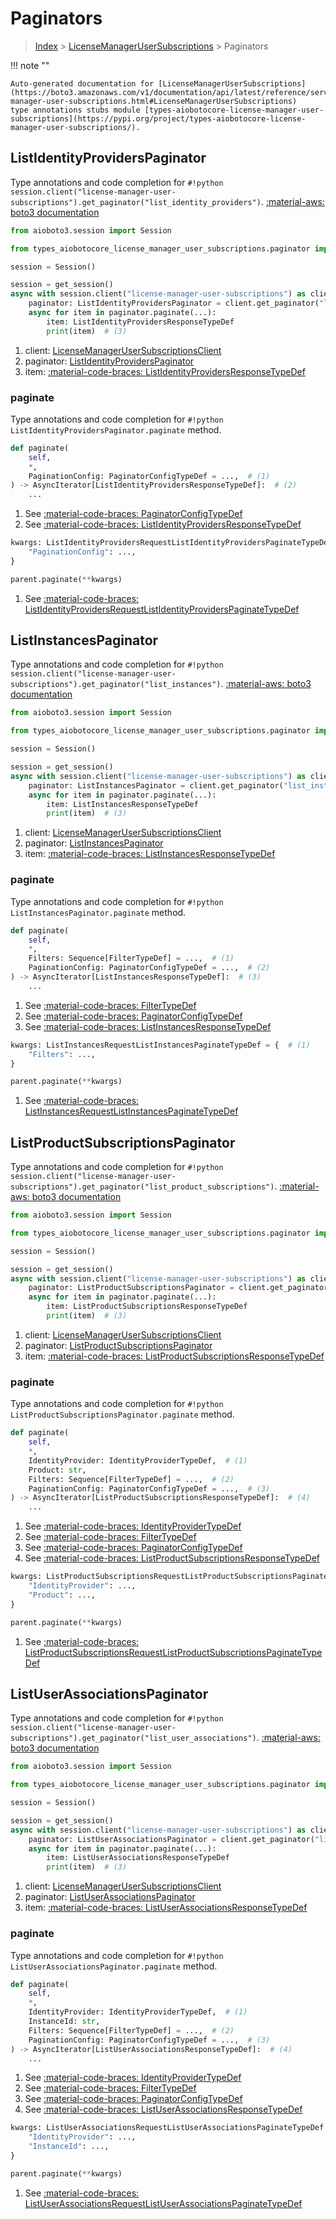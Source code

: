 # Paginators

> [Index](../README.md) > [LicenseManagerUserSubscriptions](./README.md) > Paginators

!!! note ""

    Auto-generated documentation for [LicenseManagerUserSubscriptions](https://boto3.amazonaws.com/v1/documentation/api/latest/reference/services/license-manager-user-subscriptions.html#LicenseManagerUserSubscriptions)
    type annotations stubs module [types-aiobotocore-license-manager-user-subscriptions](https://pypi.org/project/types-aiobotocore-license-manager-user-subscriptions/).

## ListIdentityProvidersPaginator

Type annotations and code completion for `#!python session.client("license-manager-user-subscriptions").get_paginator("list_identity_providers")`.
[:material-aws: boto3 documentation](https://boto3.amazonaws.com/v1/documentation/api/latest/reference/services/license-manager-user-subscriptions.html#LicenseManagerUserSubscriptions.Paginator.ListIdentityProviders)

```python title="Usage example"
from aioboto3.session import Session

from types_aiobotocore_license_manager_user_subscriptions.paginator import ListIdentityProvidersPaginator

session = Session()

session = get_session()
async with session.client("license-manager-user-subscriptions") as client:  # (1)
    paginator: ListIdentityProvidersPaginator = client.get_paginator("list_identity_providers")  # (2)
    async for item in paginator.paginate(...):
        item: ListIdentityProvidersResponseTypeDef
        print(item)  # (3)
```

1. client: [LicenseManagerUserSubscriptionsClient](./client.md)
2. paginator: [ListIdentityProvidersPaginator](./paginators.md#listidentityproviderspaginator)
3. item: [:material-code-braces: ListIdentityProvidersResponseTypeDef](./type_defs.md#listidentityprovidersresponsetypedef) 


### paginate

Type annotations and code completion for `#!python ListIdentityProvidersPaginator.paginate` method.

```python title="Method definition"
def paginate(
    self,
    *,
    PaginationConfig: PaginatorConfigTypeDef = ...,  # (1)
) -> AsyncIterator[ListIdentityProvidersResponseTypeDef]:  # (2)
    ...
```

1. See [:material-code-braces: PaginatorConfigTypeDef](./type_defs.md#paginatorconfigtypedef) 
2. See [:material-code-braces: ListIdentityProvidersResponseTypeDef](./type_defs.md#listidentityprovidersresponsetypedef) 


```python title="Usage example with kwargs"
kwargs: ListIdentityProvidersRequestListIdentityProvidersPaginateTypeDef = {  # (1)
    "PaginationConfig": ...,
}

parent.paginate(**kwargs)
```

1. See [:material-code-braces: ListIdentityProvidersRequestListIdentityProvidersPaginateTypeDef](./type_defs.md#listidentityprovidersrequestlistidentityproviderspaginatetypedef) 
## ListInstancesPaginator

Type annotations and code completion for `#!python session.client("license-manager-user-subscriptions").get_paginator("list_instances")`.
[:material-aws: boto3 documentation](https://boto3.amazonaws.com/v1/documentation/api/latest/reference/services/license-manager-user-subscriptions.html#LicenseManagerUserSubscriptions.Paginator.ListInstances)

```python title="Usage example"
from aioboto3.session import Session

from types_aiobotocore_license_manager_user_subscriptions.paginator import ListInstancesPaginator

session = Session()

session = get_session()
async with session.client("license-manager-user-subscriptions") as client:  # (1)
    paginator: ListInstancesPaginator = client.get_paginator("list_instances")  # (2)
    async for item in paginator.paginate(...):
        item: ListInstancesResponseTypeDef
        print(item)  # (3)
```

1. client: [LicenseManagerUserSubscriptionsClient](./client.md)
2. paginator: [ListInstancesPaginator](./paginators.md#listinstancespaginator)
3. item: [:material-code-braces: ListInstancesResponseTypeDef](./type_defs.md#listinstancesresponsetypedef) 


### paginate

Type annotations and code completion for `#!python ListInstancesPaginator.paginate` method.

```python title="Method definition"
def paginate(
    self,
    *,
    Filters: Sequence[FilterTypeDef] = ...,  # (1)
    PaginationConfig: PaginatorConfigTypeDef = ...,  # (2)
) -> AsyncIterator[ListInstancesResponseTypeDef]:  # (3)
    ...
```

1. See [:material-code-braces: FilterTypeDef](./type_defs.md#filtertypedef) 
2. See [:material-code-braces: PaginatorConfigTypeDef](./type_defs.md#paginatorconfigtypedef) 
3. See [:material-code-braces: ListInstancesResponseTypeDef](./type_defs.md#listinstancesresponsetypedef) 


```python title="Usage example with kwargs"
kwargs: ListInstancesRequestListInstancesPaginateTypeDef = {  # (1)
    "Filters": ...,
}

parent.paginate(**kwargs)
```

1. See [:material-code-braces: ListInstancesRequestListInstancesPaginateTypeDef](./type_defs.md#listinstancesrequestlistinstancespaginatetypedef) 
## ListProductSubscriptionsPaginator

Type annotations and code completion for `#!python session.client("license-manager-user-subscriptions").get_paginator("list_product_subscriptions")`.
[:material-aws: boto3 documentation](https://boto3.amazonaws.com/v1/documentation/api/latest/reference/services/license-manager-user-subscriptions.html#LicenseManagerUserSubscriptions.Paginator.ListProductSubscriptions)

```python title="Usage example"
from aioboto3.session import Session

from types_aiobotocore_license_manager_user_subscriptions.paginator import ListProductSubscriptionsPaginator

session = Session()

session = get_session()
async with session.client("license-manager-user-subscriptions") as client:  # (1)
    paginator: ListProductSubscriptionsPaginator = client.get_paginator("list_product_subscriptions")  # (2)
    async for item in paginator.paginate(...):
        item: ListProductSubscriptionsResponseTypeDef
        print(item)  # (3)
```

1. client: [LicenseManagerUserSubscriptionsClient](./client.md)
2. paginator: [ListProductSubscriptionsPaginator](./paginators.md#listproductsubscriptionspaginator)
3. item: [:material-code-braces: ListProductSubscriptionsResponseTypeDef](./type_defs.md#listproductsubscriptionsresponsetypedef) 


### paginate

Type annotations and code completion for `#!python ListProductSubscriptionsPaginator.paginate` method.

```python title="Method definition"
def paginate(
    self,
    *,
    IdentityProvider: IdentityProviderTypeDef,  # (1)
    Product: str,
    Filters: Sequence[FilterTypeDef] = ...,  # (2)
    PaginationConfig: PaginatorConfigTypeDef = ...,  # (3)
) -> AsyncIterator[ListProductSubscriptionsResponseTypeDef]:  # (4)
    ...
```

1. See [:material-code-braces: IdentityProviderTypeDef](./type_defs.md#identityprovidertypedef) 
2. See [:material-code-braces: FilterTypeDef](./type_defs.md#filtertypedef) 
3. See [:material-code-braces: PaginatorConfigTypeDef](./type_defs.md#paginatorconfigtypedef) 
4. See [:material-code-braces: ListProductSubscriptionsResponseTypeDef](./type_defs.md#listproductsubscriptionsresponsetypedef) 


```python title="Usage example with kwargs"
kwargs: ListProductSubscriptionsRequestListProductSubscriptionsPaginateTypeDef = {  # (1)
    "IdentityProvider": ...,
    "Product": ...,
}

parent.paginate(**kwargs)
```

1. See [:material-code-braces: ListProductSubscriptionsRequestListProductSubscriptionsPaginateTypeDef](./type_defs.md#listproductsubscriptionsrequestlistproductsubscriptionspaginatetypedef) 
## ListUserAssociationsPaginator

Type annotations and code completion for `#!python session.client("license-manager-user-subscriptions").get_paginator("list_user_associations")`.
[:material-aws: boto3 documentation](https://boto3.amazonaws.com/v1/documentation/api/latest/reference/services/license-manager-user-subscriptions.html#LicenseManagerUserSubscriptions.Paginator.ListUserAssociations)

```python title="Usage example"
from aioboto3.session import Session

from types_aiobotocore_license_manager_user_subscriptions.paginator import ListUserAssociationsPaginator

session = Session()

session = get_session()
async with session.client("license-manager-user-subscriptions") as client:  # (1)
    paginator: ListUserAssociationsPaginator = client.get_paginator("list_user_associations")  # (2)
    async for item in paginator.paginate(...):
        item: ListUserAssociationsResponseTypeDef
        print(item)  # (3)
```

1. client: [LicenseManagerUserSubscriptionsClient](./client.md)
2. paginator: [ListUserAssociationsPaginator](./paginators.md#listuserassociationspaginator)
3. item: [:material-code-braces: ListUserAssociationsResponseTypeDef](./type_defs.md#listuserassociationsresponsetypedef) 


### paginate

Type annotations and code completion for `#!python ListUserAssociationsPaginator.paginate` method.

```python title="Method definition"
def paginate(
    self,
    *,
    IdentityProvider: IdentityProviderTypeDef,  # (1)
    InstanceId: str,
    Filters: Sequence[FilterTypeDef] = ...,  # (2)
    PaginationConfig: PaginatorConfigTypeDef = ...,  # (3)
) -> AsyncIterator[ListUserAssociationsResponseTypeDef]:  # (4)
    ...
```

1. See [:material-code-braces: IdentityProviderTypeDef](./type_defs.md#identityprovidertypedef) 
2. See [:material-code-braces: FilterTypeDef](./type_defs.md#filtertypedef) 
3. See [:material-code-braces: PaginatorConfigTypeDef](./type_defs.md#paginatorconfigtypedef) 
4. See [:material-code-braces: ListUserAssociationsResponseTypeDef](./type_defs.md#listuserassociationsresponsetypedef) 


```python title="Usage example with kwargs"
kwargs: ListUserAssociationsRequestListUserAssociationsPaginateTypeDef = {  # (1)
    "IdentityProvider": ...,
    "InstanceId": ...,
}

parent.paginate(**kwargs)
```

1. See [:material-code-braces: ListUserAssociationsRequestListUserAssociationsPaginateTypeDef](./type_defs.md#listuserassociationsrequestlistuserassociationspaginatetypedef) 
